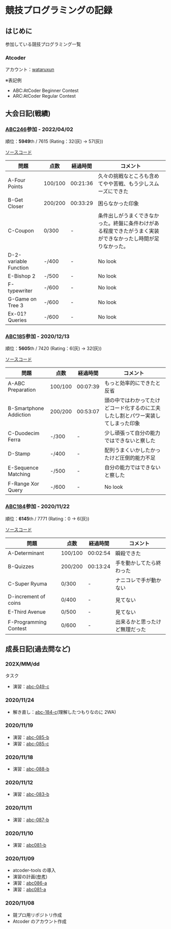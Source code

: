 # 競技プログラミングの記録

## はじめに

参加している競技プログラミング一覧

### Atcoder

アカウント：[wataruxun](https://atcoder.jp/users/wataruxun)

※表記例

- ABC:AtCoder Beginner Contest
- ARC:AtCoder Regular Contest

## 大会日記(戦績)

### [ABC246](https://atcoder.jp/contests/abc246)参加 - 2022/04/02

順位：**5949**th / 7615 (Rating：32(灰) -> 57(灰))

[ソースコード](./atcoder/abc246)

| 問題                  | 点数    | 経過時間 | コメント                                                                                                     |
| --------------------- | ------- | -------- | ------------------------------------------------------------------------------------------------------------ |
| A-Four Points         | 100/100 | 00:21:36 | 久々の挑戦なところも含めてやや苦戦、もう少しスムーズにできた                                                 |
| B-Get Closer          | 200/200 | 00:33:29 | 困らなかった印象                                                                                             |
| C-Coupon              | 0/300   | -        | 条件出しがうまくできなかった。終盤に条件わけがある程度できたがうまく実装ができなかったし時間が足りなかった。 |
| D-2-variable Function | -/400   | -        | No look                                                                                                      |
| E-Bishop 2            | -/500   | -        | No look                                                                                                      |
| F-typewriter          | -/600   | -        | No look                                                                                                      |
| G-Game on Tree 3      | -/600   | -        | No look                                                                                                      |
| Ex-01? Queries        | -/600   | -        | No look                                                                                                      |

### [ABC185](https://atcoder.jp/contests/abc185)参加 - 2020/12/13

順位：**5605**th / 7420 (Rating：6(灰) -> 32(灰))

[ソースコード](./atcoder/abc185)

| 問題                   | 点数    | 経過時間 | コメント                                                                         |
| ---------------------- | ------- | -------- | -------------------------------------------------------------------------------- |
| A-ABC Preparation      | 100/100 | 00:07:39 | もっと効率的にできたと反省                                                       |
| B-Smartphone Addiction | 200/200 | 00:53:07 | 頭の中ではわかってたけどコード化するのに工夫したし割とパワー実装してしまった印象 |
| C-Duodecim Ferra       | -/300   | -        | 少し頑張って自分の能力ではできないと察した                                       |
| D-Stamp                | -/400   | -        | 配列うまくいかしたかったけど圧倒的能力不足                                       |
| E-Sequence Matching    | -/500   | -        | 自分の能力ではできないと察した                                                   |
| F-Range Xor Query      | -/600   | -        | No look                                                                          |

### [ABC184](https://atcoder.jp/contests/abc184)参加 - 2020/11/22

順位：**6145**th / 7771 (Rating：0 -> 6(灰))

[ソースコード](./atcoder/abc184)

| 問題                  | 点数    | 経過時間 | コメント                       |
| --------------------- | ------- | -------- | ------------------------------ |
| A-Determinant         | 100/100 | 00:02:54 | 瞬殺できた                     |
| B-Quizzes             | 200/200 | 00:13:24 | 手を動かしてたら終わった       |
| C-Super Ryuma         | 0/300   | -        | ナニコレで手が動かない         |
| D-increment of coins  | 0/400   | -        | 見てない                       |
| E-Third Avenue        | 0/500   | -        | 見てない                       |
| F-Programming Contest | 0/600   | -        | 出来るかと思ったけど無理だった |

## 成長日記(過去問など)

### 202X/MM/dd

タスク

- 演習：[abc-049-c](https://atcoder.jp/contests/abc184/tasks/abc049_c)

### 2020/11/24

- 解き直し：[abc-184-c](https://atcoder.jp/contests/abc184/tasks/abc184_c)(理解したつもりなのに 2WA)

### 2020/11/19

- 演習：[abc-085-b](https://atcoder.jp/contests/abc085/tasks/abc085_b)
- 演習：[abc-085-c](https://atcoder.jp/contests/abc085/tasks/abc085_c)

### 2020/11/18

- 演習：[abc-088-b](https://atcoder.jp/contests/abc088/tasks/abc088_b)

### 2020/11/12

- 演習：[abc-083-b](https://atcoder.jp/contests/abc083/tasks/abc083_b)

### 2020/11/11

- 演習：[abc-087-b](https://atcoder.jp/contests/abc087/tasks/abc087_b)

### 2020/11/10

- 演習：[abc081-b](https://atcoder.jp/contests/abc081/tasks/abc081_b)

### 2020/11/09

- atcoder-tools の導入
- 演習の計画([参考](https://qiita.com/0x841/items/0ce887c86cf081312a08#))
- 演習：[abc086-a](https://atcoder.jp/contests/abc086/tasks/abc086_a)
- 演習：[abc081-a](https://atcoder.jp/contests/abc081/tasks/abc081_a)

### 2020/11/08

- 競プロ用リポジトリ作成
- Atcoder のアカウント作成
